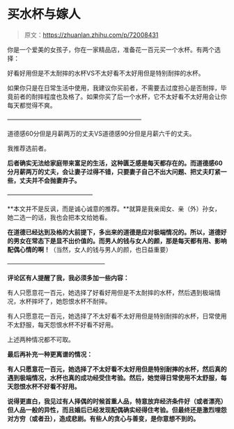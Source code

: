 # 买水杯与嫁人

> 原文：<https://zhuanlan.zhihu.com/p/72008431>

你是一个爱美的女孩子，你在一家精品店，准备花一百元买一个水杯。有两个选择：

好看好用但是不太耐摔的水杯VS不太好看不太好用但是特别耐摔的水杯。

如果你只是在日常生活中使用，我建议你买前者，不需要去过度担心是否耐摔，毕竟前者的耐摔程度也及格了。如果你买了后一个水杯，它不太好看不太好用会让你每天都觉得不爽。

——————————————————————

道德感60分但是月薪两万的丈夫VS道德感90分但是月薪六千的丈夫。

我推荐选前者。

**后者确实无法给家庭带来富足的生活，这种匮乏感是每天都存在的。而道德感60分月薪两万的丈夫，会让妻子过得不错，只要妻子自己不出大问题、把丈夫盯紧一些，丈夫并不会抛妻弃子。**

——————————————

**本文并不是反讽，而是诚心诚意的推荐。**就算是我亲闺女、亲（外）孙女，她二选一的话，我也会把本文给她看。

**在道德已经达到及格的大前提下，多出来的道德是应对极端情况的。所以，道德好的男女在常态下是显不出价值的。而男人的钱与女人的颜，那是每天都有用、影响配偶心情的啊！**（当然，女人的钱与男人的颜，也日益重要）

————————————————

**评论区有人提醒了我，我必须多加一些内容：**

有人只愿意花一百元，她选择了好看好用但是不太耐摔的水杯，然后遇到极端情况，水杯摔坏了，她怨恨水杯不耐摔。

有人只愿意花一百元，她选择了不太好看不太好用但是特别耐摔的水杯，日常使用不太舒服，每天怨恨水杯不好看不好用。

上述两种情况都不可取。

**最后再补充一种更离谱的情况：**

**有人只愿意花一百元，她选择了不太好看不太好用但是特别耐摔的水杯，然后真的遇到极端情况，水杯也真的成功经受住考验。然后，她觉得日常使用不太舒服，每天怨恨水杯不好看不好用。**

**说得更直白，我见过有人择偶的时候首重人品，特意放弃经济条件好（或者漂亮）但人品一般的异性，而且婚后已经发现配偶确实经得住考验。但最终还是激烈埋怨对方穷（或者丑），造成悲剧。有些人的贪心与善变，是你意想不到的。**